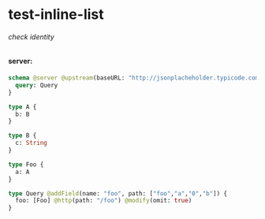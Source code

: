 # test-inline-list

###### check identity

#### server:

```graphql
schema @server @upstream(baseURL: "http://jsonplacheholder.typicode.com") {
  query: Query
}

type A {
  b: B
}

type B {
  c: String
}

type Foo {
  a: A
}

type Query @addField(name: "foo", path: ["foo","a","0","b"]) {
  foo: [Foo] @http(path: "/foo") @modify(omit: true)
}
```
